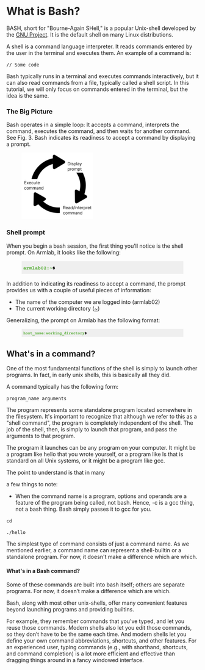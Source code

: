 # What is Bash?

BASH, short for "Bourne-Again SHell," is a popular Unix-shell developed by the [GNU Project](https://en.wikipedia.org/wiki/GNU\_Project). It is the default shell on many Linux distributions.&#x20;

A shell is a command language interpreter. It reads commands entered by the user in the terminal and executes them. An example of a command is:

```
// Some code
```



Bash typically runs in a terminal and executes commands interactively, but it can also read commands from a file, typically called a shell script. In this tutorial, we will only focus on commands entered in the terminal, but the idea is the same.



### The Big Picture

Bash operates in a simple loop: It accepts a command, interprets the command, executes the command, and then waits for another command. See Fig. 3. Bash indicates its readiness to accept a command by displaying a prompt.&#x20;

<figure><img src="../.gitbook/assets/Group 12 (2).png" alt="" width="188"><figcaption></figcaption></figure>

### Shell prompt

When you begin a bash session, the first thing you'll notice is the shell prompt. On Armlab, it looks like the following:

<figure><img src="../.gitbook/assets/Screenshot 2023-04-25 at 3.08.46 PM.png" alt=""><figcaption></figcaption></figure>

In addition to indicating its readiness to accept a command, the prompt provides us with a couple of useful pieces of information:

* The name of the computer we are logged into (armlab02)
* The current working directory ([\~](useful-command-line-features.md#tilde-expansion))&#x20;

Generalizing, the prompt on Armlab has the following format:&#x20;

<figure><img src="../.gitbook/assets/Screenshot 2023-05-24 at 9.53.35 PM.png" alt=""><figcaption></figcaption></figure>

## What's in a command?

One of the most fundamental functions of the shell is simply to launch other programs. In fact, in early unix shells, this is basically all they did.&#x20;

A command typically has the following form:

```
program_name arguments
```

The program represents some standalone program located somewhere in the filesystem. It's important to recognize that although we refer to this as a "shell command", the program is completely independent of the shell. The job of the shell, then, is simply to launch that program, and pass the arguments to that program.&#x20;

The program it launches can be any program on your computer. It might be a program like hello that you wrote yourself, or a program like ls that is standard on all Unix systems, or it might be a program like gcc.&#x20;

The point to understand is that in many&#x20;



a few things to note:&#x20;

* When the command name is a program, options and operands are a feature of the program being called,  not bash. Hence, -c is a gcc thing, not a bash thing. Bash simply passes it to gcc for you.&#x20;

```
cd
```



```
./hello
```







The simplest type of command consists of just a command name. As we mentioned earlier, a command name can represent a shell-builtin or a standalone program. For now, it doesn't make a difference which are which.&#x20;



#### What's in a Bash command?

Some of these commands are built into bash itself; others are separate programs. For now, it doesn’t make a difference which are which.

Bash, along with most other unix-shells, offer many convenient features beyond launching programs and providing builtins.&#x20;

&#x20;For example, they remember commands that you’ve typed, and let you reuse those commands. Modern shells also let you edit those commands, so they don’t have to be the same each time. And modern shells let you define your own command abbreviations, shortcuts, and other features. For an experienced user, typing commands (e.g., with shorthand, shortcuts, and command completion) is a lot more efficient and effective than dragging things around in a fancy windowed interface.
